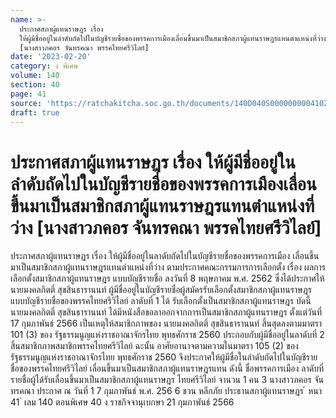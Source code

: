 ```yaml
---
name: >-
  ประกาศสภาผู้แทนราษฎร เรื่อง
  ให้ผู้มีชื่ออยู่ในลำดับถัดไปในบัญชีรายชื่อของพรรคการเมืองเลื่อนขึ้นมาเป็นสมาชิกสภาผู้แทนราษฎรแทนตำแหน่งที่ว่าง
  [นางสาวภคอร จันทรคณา พรรคไทยศรีวิไลย์]
date: '2023-02-20'
category: ง พิเศษ
volume: 140
section: 40
page: 41
source: 'https://ratchakitcha.soc.go.th/documents/140D040S0000000004102.pdf'
draft: true
---
```


# ประกาศสภาผู้แทนราษฎร เรื่อง ให้ผู้มีชื่ออยู่ในลำดับถัดไปในบัญชีรายชื่อของพรรคการเมืองเลื่อนขึ้นมาเป็นสมาชิกสภาผู้แทนราษฎรแทนตำแหน่งที่ว่าง [นางสาวภคอร จันทรคณา พรรคไทยศรีวิไลย์]

ประกาศสภาผู้แทนราษฎร เรื่อง ให้ผู้มีชื่ออยู่ในลาดับถัดไปในบัญชีรายชื่อของพรรคการเมือง เลื่อนขึ้นมาเป็นสมาชิกสภาผู้แทนราษฎรแทนตำแหน่งที่ว่าง ตามประกาศคณะกรรมการการเลือกตั้ง เรื่อง ผลการเลือกตั้งสมาชิกสภาผู้แทนราษฎร แบบบัญชีรายชื่อ ลงวันที่ 8 พฤษภาคม พ.ศ. 2562 ซึ่งได้ประกาศให้ นายมงคลกิตติ์ สุขสินธารานนท์ ผู้มีชื่ออยู่ในบัญชีรายชื่อผู้สมัครรับเลือกตั้งสมาชิกสภาผู้แทนราษฎรแบบบัญชีรายชื่อของพรรคไทยศรีวิไลย์ ลาดับที่ 1 ได้ รับเลือกตั้งเป็นสมาชิกสภาผู้แทนราษฎร บัดนี้ นายมงคลกิตติ์ สุขสินธารานนท์ ได้มีหนังสือขอลาออกจากการเป็นสมาชิกสภาผู้แทนราษฎร ตั้งแต่วันที่ 17 กุมภาพันธ์ 2566 เป็นเหตุให้สมาชิกภาพของ นายมงคลกิตติ์ สุขสินธารานนท์ สิ้นสุดลงตามมาตรา 101 (3) ของ รัฐธรรมนูญแห่งราชอาณาจักรไทย พุทธศักราช 2560 ประกอบกับผู้มีชื่ออยู่ในลาดับที่ 2 สิ้นสมาชิกภาพสมาชิกพรรคไทยศรีวิไลย์ ฉะนั้น อาศัยอานาจตามความในมาตรา 105 (2) ของรัฐธรรมนูญแห่งราชอาณาจักรไทย พุทธศักราช 2560 จึงประกาศให้ผู้มีชื่อในลำดับถัดไปในบัญชีรายชื่อของพรรคไทยศรีวิไลย์ เลื่อนขึ้นมาเป็นสมาชิกสภาผู้แทนราษฎรแทน ดังนี้ ชื่อพรรคการเมือง ลาดับที่ รายชื่อผู้ได้รับเลื่อนขึ้นมาเป็นสมาชิกสภาผู้แทนราษฎร ไทยศรีวิไลย์ จานวน 1 คน 3 นางสาวภคอร จันทรคณา ประกาศ ณ วันที่ 1 7 กุมภาพันธ์ พ.ศ. 256 6 ชวน หลีกภัย ประธานสภาผู้แทนราษฎร ้ หนา 41 ่ เลม 140 ตอนพิเศษ 40 ง ราชกิจจานุเบกษา 21 กุมภาพันธ์ 2566
